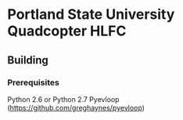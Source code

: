 Portland State University Quadcopter HLFC
=========================================

Building
--------

### Prerequisites
Python 2.6 or Python 2.7
Pyevloop (https://github.com/greghaynes/pyevloop)

